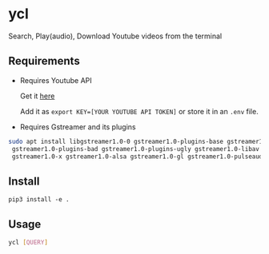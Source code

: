 # ycl
Search, Play(audio), Download Youtube videos from the terminal

## Requirements

* Requires Youtube API

  Get it [here](https://developers.google.com/youtube/v3/getting-started)

  Add it as `export KEY=[YOUR YOUTUBE API TOKEN]` or store it in an `.env` file.

* Requires Gstreamer and its plugins

```bash
sudo apt install libgstreamer1.0-0 gstreamer1.0-plugins-base gstreamer1.0-plugins-good \
 gstreamer1.0-plugins-bad gstreamer1.0-plugins-ugly gstreamer1.0-libav gstreamer1.0-tools \
 gstreamer1.0-x gstreamer1.0-alsa gstreamer1.0-gl gstreamer1.0-pulseaudio
```

## Install

```
pip3 install -e .
```


## Usage

```bash
ycl [QUERY]
```